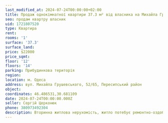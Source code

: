 ```yaml
---
last_modified_at: 2024-07-24T00:00:00+02:00
title: Продаж однокімнатної квартири 37.3 м² від власника на Михайла Грушевського
seo: продам квартру власник
uid: 1721807520
type: Квартира
rent:
rooms: '1'
surface: '37.3'
surface_land:
price: $22000
price_sqmt:
floor: '12'
floors: '14'
parking: Прибудинкова територія
region:
location: м. Одеса
address: вул. Михайла Грушевського, 52/65, Пересипський район
object:
coordinates: 46.486531,30.681109
date: 2024-07-24T00:00:00.000Z
seller: Сергій Церконюк
phone: 380973492304
description: Вторинна житлова нерухомість, житло потебує ремонтно-оздобювальних робіт
---
```

